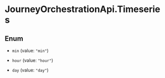 # JourneyOrchestrationApi.Timeseries

## Enum


* `min` (value: `"min"`)

* `hour` (value: `"hour"`)

* `day` (value: `"day"`)


